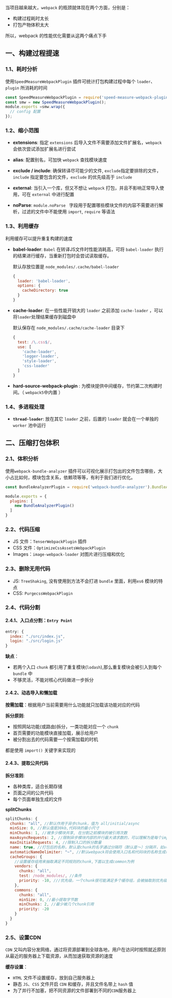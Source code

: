 当项目越来越大，`webpack` 的瓶颈就体现在两个方面，分别是：
- 构建过程耗时太长
- 打包产物体积太大

所以，webpack 的性能优化需要从这两个痛点下手

## 一、构建过程提速

### 1.1、耗时分析

使用`SpeedMeasureWebpackPlugin` 插件可统计打包构建过程中每个 `loader`、`plugin` 所消耗的时间

```js
const SpeedMeasureWebpackPlugin = require('speed-measure-webpack-plugin');
const smw = new SpeedMeasureWebpackPlugin();
module.exports =smw.wrap({
  // config 配置
});
```

### 1.2、缩小范围

- **extensions**: 指定 `extensions` 后导入文件不需要添加文件扩展名，`webpack` 会依次尝试添加扩展名进行尝试

- **alias**: 配置别名，可加快 `webpack` 查找模块速度

- **exclude / include**: 确保转译尽可能少的文件, 
  `exclude`指定要排除的文件，`include` 指定要包含的文件，`exclude` 的优先级高于 `include`

- **external**: 当引入一个库，但又不想让 `webpack` 打包，并且不影响正常导入使用，可在 `external` 中进行配置

- **noParse**:  `module.noParse ` 字段用于配置哪些模块文件的内容不需要进行解析，过滤的文件中不能使用 `import`, `require` 等语法

### 1.3、利用缓存

利用缓存可以提升重复构建的速度

- **babel-loader**: `Babel` 在转译JS文件时性能消耗高，可将 `babel-loader` 执行的结果进行缓存，当重新打包时会尝试读取缓存。

  默认存放位置是 `node_modules/.cache/babel-loader`
  ```js
  {
    loader: 'babel-loader',
    options: {
      cacheDirectory: true
    }
  }
  ```

- **cache-loader**: 在一些性能开销大的 `loader` 之前添加 `cache-loader` ，可以将`loader`处理结果缓存到磁盘中

  默认保存在 `node_modules/.cache/cache-loader` 目录下

  ```js
  {
    test: /\.css$/,
    use: [
      'cache-loader',
      'logger-loader',
      'style-loader',
      'css-loader'
    ]
  }
  ```

- **hard-source-webpack-plugin** : 为模块提供中间缓存，节约第二次构建时间。（ `webpack5`中内置 ）


### 1.4、多进程处理
- **`thread-loader`**: 放在其它 `loader` 之前，后置的 `loader` 就会在一个单独的 `worker` 池中运行

## 二、压缩打包体积

### 2.1、体积分析

使用`webpack-bundle-analyzer` 插件可以可视化展示打包出的文件包含哪些，大小占比如何，模块包含关系，依赖项等等，有利于我们进行优化。

```js
const BundleAnalyzerPlugin = require('webpack-bundle-analyzer').BundleAnalyzerPlugin;

module.exports = {
  plugins: [
    new BundleAnalyzerPlugin()
  ]
}
```

### 2.2、代码压缩

- JS 文件：`TenserWebpackPlugin` 插件
- CSS 文件：`OptimizeCssAssetsWebpackPlugin`
- Images：`image-webpack-loader` 对图片进行压缩和优化

### 2.3、删除无用代码
- JS: `TreeShaking`, 没有使用到方法不会打进 `bundle` 里面，利用`es6` 模块的特点
- CSS: `PurgecssWebpackPlugin`

### 2.4、代码分割

#### 2.4.1、入口点分割：`Entry Point`

```js
entry: {
  index: "./src/index.js",
  login: "./src/login.js"
}
```

**缺点**：
- 若两个入口 `chunk` 都引用了重复模块(`lodash`),那么重复模块会被引入到每个 `bundle` 中
- 不够灵活，不能对核心代码做进一步拆分

#### 2.4.2、动态导入和懒加载

**按需加载**：根据用户当前需要用什么功能就只加载该功能对应的代码

**拆分原则**:
- 按照网站功能(或路由)拆分，一类功能对应一个 `chunk`
- 首页需要的功能模块直接加载，展示给用户
- 被分割出去的代码需要一个按需加载的时机

都是使用 `import()` 关键字来实现的

#### 2.4.3、提取公共代码

**拆分准则**:
- 各种类库，适合长期存储
- 页面之间的公共代码
- 每个页面单独生成的文件

**splitChunks**

```js
splitChunks: {
  chunks: "all", //默认作用于异步chunk，值为 all/initial/async
  minSize: 0, //默认值是30kb,代码块的最小尺寸
  minChunks: 1, //被多少模块共享, 在分割之前模块的被引用次数
  maxAsyncRequests: 2, //限制异步模块内部的并行最大请求数的，可以理解为是每个import()它里面的最大并行请求数量
  maxInitialRequests: 4, //限制入口的拆分数量
  name: true, //打包后的名称，默认是chunk的名字通过分隔符（默认是～）分隔开，如vendor~
  automaticNameDelimiter: "~", //默认webpack将会使用入口名和代码块的名称生成命名,比如 'vendors~main.js'
  cacheGroups: {
    //设置缓存组用来抽取满足不同规则的chunk,下面以生成common为例
    vendors: {
      chunks: "all",
      test: /node_modules/, //条件
      priority: -10, ///优先级，一个chunk很可能满足多个缓存组，会被抽取到优先级高的缓存组中,为了能够让自定义缓存组有更高的优先级(默认0),默认缓存组的priority属性为负值.
    },
    commons: {
      chunks: "all",
      minSize: 0, //最小提取字节数
      minChunks: 2, //最少被几个chunk引用
      priority: -20
    }
  }
}
```

### 2.5、设置CDN

`CDN` 又叫内容分发网络，通过将资源部署到全球各地，用户在访问时按照就近原则从最近的服务器上下载资源，从而加速获取资源的速度

**缓存设置**：
- `HTML` 文件不设置缓存，放到自己服务器上
- 静态 `JS`、`CSS` 文件开启 `CDN` 和缓存，并且文件名带上 `hash` 值
- 为了并行不加塞，把不同资源的文件部署到不同的`CDN`服务器上


